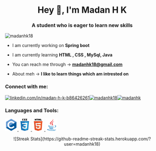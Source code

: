 <h1 align="center">Hey 👋, I'm Madan H K</h1>
<h3 align="center">A student who is eager to learn new skills</h3>

<p align="left"> <img src="https://komarev.com/ghpvc/?username=madanhk18&label=Profile%20views&color=0e75b6&style=flat" alt="madanhk18" /> </p>

-  I am currently working on **Spring boot**

-  I am currently learning **HTML , CSS , MySql, Java**

- You can reach me through -> **madanhk18@gmail.com**

- About meh -> **I like to learn things which am intrested on**

<h3 align="left">Connect with me:</h3>
<p align="left">
<a href="https://linkedin.com/in/linkedin.com/in/madan-h-k-b86426261" target="blank"><img align="center" src="https://raw.githubusercontent.com/rahuldkjain/github-profile-readme-generator/master/src/images/icons/Social/linked-in-alt.svg" alt="linkedin.com/in/madan-h-k-b86426261" height="30" width="40" /></a><a href="https://www.leetcode.com/madanhk18" target="blank"><img align="center" src="https://raw.githubusercontent.com/rahuldkjain/github-profile-readme-generator/master/src/images/icons/Social/leet-code.svg" alt="madanhk18" height="30" width="40" /></a><a href="https://auth.geeksforgeeks.org/user/madanhk" target="blank"><img align="center" src="https://raw.githubusercontent.com/rahuldkjain/github-profile-readme-generator/master/src/images/icons/Social/geeks-for-geeks.svg" alt="madanhk" height="30" width="40" /></a>
</p>

<h3 align="left">Languages and Tools:</h3>
<p align="left"> <a href="https://www.cprogramming.com/" target="_blank" rel="noreferrer"> <img src="https://raw.githubusercontent.com/devicons/devicon/master/icons/c/c-original.svg" alt="c" width="40" height="40"/> </a><a href="https://www.w3schools.com/css/" target="_blank" rel="noreferrer"> <img src="https://raw.githubusercontent.com/devicons/devicon/master/icons/css3/css3-original-wordmark.svg" alt="css3" width="40" height="40"/> </a> <a href="https://www.w3.org/html/" target="_blank" rel="noreferrer"> <img src="https://raw.githubusercontent.com/devicons/devicon/master/icons/html5/html5-original-wordmark.svg" alt="html5" width="40" height="40"/> </a> <a href="https://www.java.com" target="_blank" rel="noreferrer"> <img src="https://raw.githubusercontent.com/devicons/devicon/master/icons/java/java-original.svg" alt="java" width="40" height="40"/> </a>
  
<p align="center">
  ![Streak Stats](https://github-readme-streak-stats.herokuapp.com/?user=madanhk18)
</p>


